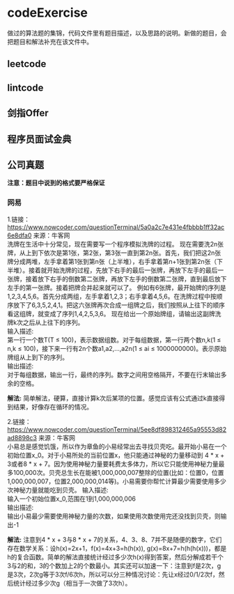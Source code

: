 # codeExercise  

做过的算法题的集锦，代码文件里有题目描述，以及思路的说明。新做的题目，会把题目和解法补充在该文件中。

## leetcode  

## lintcode  

## 剑指Offer  

## 程序员面试金典  
  
## 公司真题  
**注意：题目中说到的格式要严格保证**  

### 网易  
1.链接：https://www.nowcoder.com/questionTerminal/5a0a2c7e431e4fbbbb1ff32ac6e8dfa0 来源：牛客网  
洗牌在生活中十分常见，现在需要写一个程序模拟洗牌的过程。 现在需要洗2n张牌，从上到下依次是第1张，第2张，第3张一直到第2n张。首先，我们把这2n张牌分成两堆，左手拿着第1张到第n张（上半堆），右手拿着第n+1张到第2n张（下半堆）。接着就开始洗牌的过程，先放下右手的最后一张牌，再放下左手的最后一张牌，接着放下右手的倒数第二张牌，再放下左手的倒数第二张牌，直到最后放下左手的第一张牌。接着把牌合并起来就可以了。 例如有6张牌，最开始牌的序列是1,2,3,4,5,6。首先分成两组，左手拿着1,2,3；右手拿着4,5,6。在洗牌过程中按顺序放下了6,3,5,2,4,1。把这六张牌再次合成一组牌之后，我们按照从上往下的顺序看这组牌，就变成了序列1,4,2,5,3,6。 现在给出一个原始牌组，请输出这副牌洗牌k次之后从上往下的序列。  
输入描述:  
第一行一个数T(T ≤ 100)，表示数据组数。对于每组数据，第一行两个数n,k(1 ≤ n,k ≤ 100)，接下来一行有2n个数a1,a2,...,a2n(1 ≤ ai ≤ 1000000000)。表示原始牌组从上到下的序列。  
输出描述:  
对于每组数据，输出一行，最终的序列。数字之间用空格隔开，不要在行末输出多余的空格。  
  
**解法:** 简单解法，硬算，直接计算k次后某项的位置。感觉应该有公式通过k直接得到结果，好像存在循环的情况。  
  
2.链接：https://www.nowcoder.com/questionTerminal/5ee8df898312465a95553d82ad8898c3  来源：牛客网  
小易总是感觉饥饿，所以作为章鱼的小易经常出去寻找贝壳吃。最开始小易在一个初始位置x_0。对于小易所处的当前位置x，他只能通过神秘的力量移动到 4 * x + 3或者8 * x + 7。因为使用神秘力量要耗费太多体力，所以它只能使用神秘力量最多100,000次。贝壳总生长在能被1,000,000,007整除的位置(比如：位置0，位置1,000,000,007，位置2,000,000,014等)。小易需要你帮忙计算最少需要使用多少次神秘力量就能吃到贝壳。 
输入描述:  
输入一个初始位置x_0,范围在1到1,000,000,006  
输出描述:  
输出小易最少需要使用神秘力量的次数，如果使用次数使用完还没找到贝壳，则输出-1  
  
**解法:** 注意到4 * x + 3与8 * x + 7的关系，4、3、8、7并不是随便的数字，它们存在数学关系：设h(x)=2x+1，f(x)=4x+3=h(h(x)), g(x)=8x+7=h(h(h(x)))，都是h的复合函数。简单的解法直接统计经过多少次h(x)得到答案，然后分解成若干个3与2的和，3的个数加上2的个数最小。其实还可以加速一下：注意到f是2次，g是3次，2次g等于3次f/6次h，所以可以分三种情况讨论：先让x经过0/1/2次f，然后统计经过多少次g（相当于一次做了3次h）。  
  
